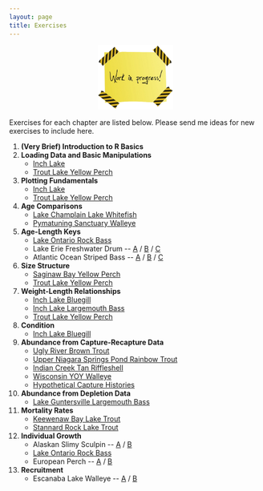 ```yaml
---
layout: page
title: Exercises
---
```


<div style="width=auto; max-width:300px; margin-left:auto; margin-right:auto;text-align:center">
  <img src="../img/work-in-progress.png" alt="Work In Progress" width="50%">
</div>

Exercises for each chapter are listed below.  Please send me ideas for new exercises to include here.

1. **(Very Brief) Introduction to R Basics**
1. **Loading Data and Basic Manipulations**
    * [Inch Lake](https://fishr-core-team.github.io/fishR/teaching/posts/2019-3-8_Wrangling_Inch/)
    * [Trout Lake Yellow Perch](https://fishr-core-team.github.io/fishR/teaching/posts/2019-3-8_Wrangling_YPerchTL/)
1. **Plotting Fundamentals**
    * [Inch Lake](https://fishr-core-team.github.io/fishR/teaching/posts/2019-3-8_Graphing_Inch/)
    * [Trout Lake Yellow Perch](https://fishr-core-team.github.io/fishR/teaching/posts/2019-3-8_Graphing_YPerchTL/)
1. **Age Comparisons**
    * [Lake Champlain Lake Whitefish](https://fishr-core-team.github.io/fishR/teaching/posts/2019-3-8_AgeComparisons_LCWhitefish/)
    * [Pymatuning Sanctuary Walleye](https://fishr-core-team.github.io/fishR/teaching/posts/2022-12-19_AgeComp_WalleyePS/)
1. **Age-Length Keys**
    * [Lake Ontario Rock Bass](https://fishr-core-team.github.io/fishR/teaching/posts/2019-3-8_ALK_RockBassLO/)
    * Lake Erie Freshwater Drum -- [A](LEFWDrum_ALK_A.html) / [B](LEFWDrum_ALK_B.html) / [C](LEFWDrum_ALK_C.html)
    * Atlantic Ocean Striped Bass -- [A](StripedBass_ALK_A.html) / [B](StripedBass_ALK_B.html) / [C](StripedBass_ALK_C.html)
1. **Size Structure**
    * [Saginaw Bay Yellow Perch](https://fishr-core-team.github.io/fishR/teaching/posts/2022-12-19_SizeStrux_YPerchSB1/)
    * [Trout Lake Yellow Perch](https://fishr-core-team.github.io/fishR/teaching/posts/2019-3-8_SizeStruxYPerchTL/)
1. **Weight-Length Relationships**
    * [Inch Lake Bluegill]([https://fishr-core-team.github.io/fishR/teaching/posts/2019-3-8_WLBluegill_Inch/)
    * [Inch Lake Largemouth Bass](https://fishr-core-team.github.io/fishR/teaching/posts/2019-3-8_WLLMB_Inch/)
    * [Trout Lake Yellow Perch](https://fishr-core-team.github.io/fishR/teaching/posts/2019-3-8_WL_YPerchTL/)
1. **Condition**
    * [Inch Lake Bluegill](https://fishr-core-team.github.io/fishR/teaching/posts/2019-3-8_Condition_BGInch/)
1. **Abundance from Capture-Recapture Data**
    * [Ugly River Brown Trout](https://fishr-core-team.github.io/fishR/teaching/posts/2019-3-8_MR_URBrownTrout/)
    * [Upper Niagara Springs Pond Rainbow Trout](https://fishr-core-team.github.io/fishR/teaching/posts/2019-3-8_MR_UNSPRainbowTrout/)
    * [Indian Creek Tan Riffleshell](https://fishr-core-team.github.io/fishR/teaching/posts/2019-3-8_MR_TanRiffleshell/)
    * [Wisconsin YOY Walleye](https://fishr-core-team.github.io/fishR/teaching/posts/2019-3-8_MR_WIYOYWalleye/)
    * [Hypothetical Capture Histories](MarkRecap_HypotheticalCapHist.html)
1. **Abundance from Depletion Data**
    * [Lake Guntersville Largemouth Bass](https://fishr-core-team.github.io/fishR/teaching/posts/2019-3-8_Depletion_LGLargemouth/)
1. **Mortality Rates**
    * [Keewenaw Bay Lake Trout](https://fishr-core-team.github.io/fishR/teaching/posts/2019-3-8_Mortality_LSKBLakeTrout/)
    * [Stannard Rock Lake Trout](https://fishr-core-team.github.io/fishR/teaching/posts/2019-3-8_Mortality_LSSRLakeTrout/)
1. **Individual Growth**
    * Alaskan Slimy Sculpin -- [A](AKSlimySculpins_Growth_A.html) / [B](AKSlimySculpins_Growth_B.html)
    * [Lake Ontario Rock Bass](https://fishr-core-team.github.io/fishR/teaching/posts/2019-3-8_Growth_RockBassLO/)
    * European Perch -- [A](EuroPerch_Growth_A.html) / [B](EuroPerch_Growth_B.html)
1. **Recruitment**
    * Escanaba Lake Walleye -- [A](Recruitment_ELWalleye_A.html) / [B](Recruitment_ELWalleye_B.html)

